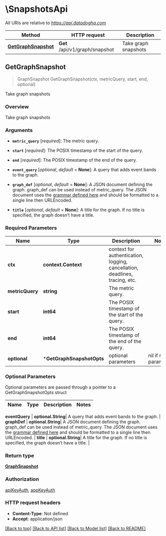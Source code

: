 # \SnapshotsApi

All URIs are relative to *https://api.datadoghq.com*

Method | HTTP request | Description
------------- | ------------- | -------------
[**GetGraphSnapshot**](SnapshotsApi.md#GetGraphSnapshot) | **Get** /api/v1/graph/snapshot | Take graph snapshots



## GetGraphSnapshot

> GraphSnapshot GetGraphSnapshot(ctx, metricQuery, start, end, optional)

Take graph snapshots

### Overview
Take graph snapshots
### Arguments
* **`metric_query`** [*required*]: The metric query.
* **`start`** [*required*]: The POSIX timestamp of the start of the query.
* **`end`** [*required*]: The POSIX timestamp of the end of the query.
* **`event_query`** [*optional*, *default* = **None**]: A query that adds event bands to the graph.
* **`graph_def`** [*optional*, *default* = **None**]: A JSON document defining the graph.
  graph_def can be used instead of metric_query. The JSON document uses the
  [grammar defined here](https://docs.datadoghq.com/graphing/graphing_json/#grammar)
  and should be formatted to a single line then URLEncoded.

* **`title`** [*optional*, *default* = **None**]: A title for the graph.
  If no title is specified, the graph doesn’t have a title.

### Required Parameters


Name | Type | Description  | Notes
------------- | ------------- | ------------- | -------------
**ctx** | **context.Context** | context for authentication, logging, cancellation, deadlines, tracing, etc.
**metricQuery** | **string**| The metric query. | 
**start** | **int64**| The POSIX timestamp of the start of the query. | 
**end** | **int64**| The POSIX timestamp of the end of the query. | 
 **optional** | ***GetGraphSnapshotOpts** | optional parameters | nil if no parameters

### Optional Parameters

Optional parameters are passed through a pointer to a GetGraphSnapshotOpts struct


Name | Type | Description  | Notes
------------- | ------------- | ------------- | -------------



 **eventQuery** | **optional.String**| A query that adds event bands to the graph. | 
 **graphDef** | **optional.String**| A JSON document defining the graph. graph_def can be used instead of metric_query. The JSON document uses the [grammar defined here](https://docs.datadoghq.com/graphing/graphing_json/#grammar) and should be formatted to a single line then URLEncoded. | 
 **title** | **optional.String**| A title for the graph. If no title is specified, the graph doesn’t have a title. | 

### Return type

[**GraphSnapshot**](GraphSnapshot.md)

### Authorization

[apiKeyAuth](../README.md#apiKeyAuth), [appKeyAuth](../README.md#appKeyAuth)

### HTTP request headers

- **Content-Type**: Not defined
- **Accept**: application/json

[[Back to top]](#) [[Back to API list]](../README.md#documentation-for-api-endpoints)
[[Back to Model list]](../README.md#documentation-for-models)
[[Back to README]](../README.md)

